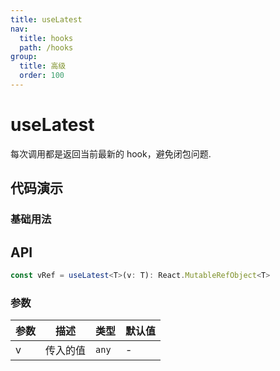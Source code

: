 ```yaml
---
title: useLatest
nav:
  title: hooks
  path: /hooks
group:
  title: 高级
  order: 100
---
```


# useLatest

每次调用都是返回当前最新的 hook，避免闭包问题.
<code src="./demo/demo1.tsx"> </code>

## 代码演示

### 基础用法

<code src="./demo/demo2.tsx"></code>

## API

```typescript
const vRef = useLatest<T>(v: T): React.MutableRefObject<T>
```

### 参数

| 参数 | 描述     | 类型  | 默认值 |
| ---- | -------- | ----- | ------ |
| v    | 传入的值 | `any` | -      |
